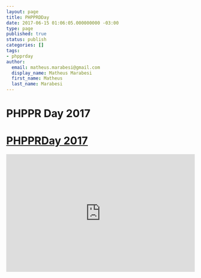 ```yaml
---
layout: page
title: PHPPRDDay
date: 2017-06-15 01:06:05.000000000 -03:00
type: page
published: true
status: publish
categories: []
tags:
- phpprday
author:
  email: matheus.marabesi@gmail.com
  display_name: Matheus Marabesi
  first_name: Matheus
  last_name: Marabesi
---
```


# PHPPR Day 2017

<h1><a href="https://www.sympla.com.br/php-day-curitiba__136236" target="_blank">PHPPRDay 2017</a></h1>

<iframe width="100%" height="315" src="https://www.youtube.com/embed/6KlcelXytBI" frameborder="0" allowfullscreen></iframe>